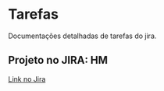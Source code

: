 # Tarefas

Documentações detalhadas de tarefas do jira.

## Projeto no JIRA: HM

[Link no Jira](https://hotmart.atlassian.net/jira/software/c/projects/HM/list)